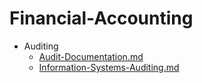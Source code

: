 
# Financial-Accounting

- Auditing
  - [Audit-Documentation.md](./Audit-Documentation.md)
  - [Information-Systems-Auditing.md](./Information-Systems-Auditing.md)
